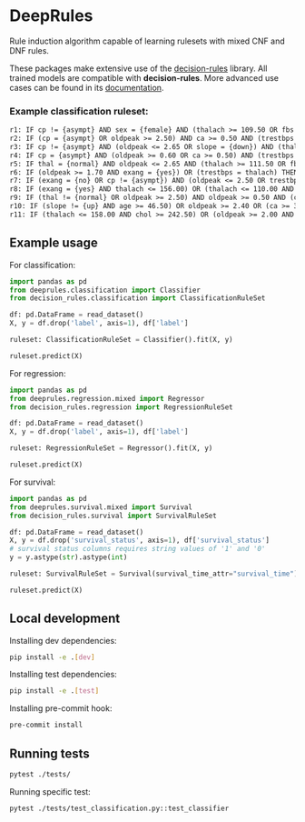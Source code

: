 # DeepRules

Rule induction algorithm capable of learning rulesets with mixed CNF and DNF rules.

These packages make extensive use of the [decision-rules](https://github.com/ruleminer/decision-rules/blob/master/setup.py) library. All trained models are compatible with **decision-rules**.
More advanced use cases can be found in its [documentation](https://ruleminer.github.io/decision-rules/).

### Example classification ruleset:
```txt
r1: IF cp != {asympt} AND sex = {female} AND (thalach >= 109.50 OR fbs = {t}) THEN class = <50
r2: IF (cp = {asympt} OR oldpeak >= 2.50) AND ca >= 0.50 AND (trestbps >= 109.00 OR thalach >= 148.50) THEN class = >50_1
r3: IF cp != {asympt} AND (oldpeak <= 2.65 OR slope = {down}) AND (thalach >= 109.50 OR fbs = {t}) THEN class = <50
r4: IF cp = {asympt} AND (oldpeak >= 0.60 OR ca >= 0.50) AND (trestbps >= 109.00 OR thalach >= 148.50) THEN class = >50_1
r5: IF thal = {normal} AND oldpeak <= 2.65 AND (thalach >= 111.50 OR fbs = {t}) AND age <= 76.50 THEN class = <50
r6: IF (oldpeak >= 1.70 AND exang = {yes}) OR (trestbps = thalach) THEN class = >50_1
r7: IF (exang = {no} OR cp != {asympt}) AND (oldpeak <= 2.50 OR trestbps >= 167.50) AND (thalach >= 114.50 OR slope = {up}) THEN class = <50 
r8: IF (exang = {yes} AND thalach <= 156.00) OR (thalach <= 110.00 AND slope = {flat}) THEN class = >50_1
r9: IF (thal != {normal} OR oldpeak >= 2.50) AND oldpeak >= 0.50 AND (cp != {typ_angina} OR trestbps <= 120.00) THEN class = >50_1
r10: IF (slope != {up} AND age >= 46.50) OR oldpeak >= 2.40 OR (ca >= 3.00 AND restecg = {left_vent_hyper}) THEN class = >50_1
r11: IF (thalach <= 158.00 AND chol >= 242.50) OR (oldpeak >= 2.00 AND chol <= 243.00) THEN class = >50_1
```

## Example usage


For classification:
```python
import pandas as pd
from deeprules.classification import Classifier
from decision_rules.classification import ClassificationRuleSet

df: pd.DataFrame = read_dataset()
X, y = df.drop('label', axis=1), df['label']

ruleset: ClassificationRuleSet = Classifier().fit(X, y)

ruleset.predict(X)
```

For regression:
```python
import pandas as pd
from deeprules.regression.mixed import Regressor
from decision_rules.regression import RegressionRuleSet

df: pd.DataFrame = read_dataset()
X, y = df.drop('label', axis=1), df['label']

ruleset: RegressionRuleSet = Regressor().fit(X, y)

ruleset.predict(X)
```

For survival:
```python
import pandas as pd
from deeprules.survival.mixed import Survival
from decision_rules.survival import SurvivalRuleSet

df: pd.DataFrame = read_dataset()
X, y = df.drop('survival_status', axis=1), df['survival_status']
# survival status columns requires string values of '1' and '0'
y = y.astype(str).astype(int)

ruleset: SurvivalRuleSet = Survival(survival_time_attr="survival_time").fit(X, y)

ruleset.predict(X)
```

## Local development

Installing dev dependencies:
```bash
pip install -e .[dev]
```

Installing test dependencies:
```bash
pip install -e .[test]
```

Installing pre-commit hook:
```bash
pre-commit install
```

##  Running tests

```bash
pytest ./tests/
```

Running specific test:
```bash
pytest ./tests/test_classification.py::test_classifier
```
